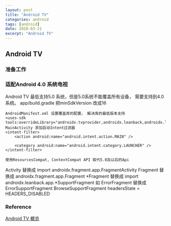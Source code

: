 ```yaml
---
layout: post
title: "Android TV"
categories: android
tags: [android]
date: 2020-03-21
excerpt: "Android TV"
---
```


## Android TV

### 准备工作


### 适配Android 4.0 系统电视
Android TV 最低支持5.0 系统，但是5.0系统不能覆盖所有设备， 需要支持到4.0系统。
    app/build.gradle
    把minSdkVersion 改成16

    AndroidManifest.xml 设置覆盖库的配置， 解决库的最低版本支持
    <uses-sdk tools:overrideLibrary="androidx.tvprovider,androidx.leanback,androidx.leanback.preference"/>
    MainActivity 添加启动Intent过滤器
    <intent-filter>
        <action android:name="android.intent.action.MAIN" />

        <category android:name="android.intent.category.LAUNCHER" />
    </intent-filter>

    使用ResourcesCompat, ContextCompat API 取代5.0及以后的Api

Activity 替换成 import androidx.fragment.app.FragmentActivity
Fragment 替换成 androidx.fragment.app.Fragment 
\*Fragment 替换成 import androidx.leanback.app.\*SupportFragment 如 ErrorFragment 替换成 ErrorSupportFragment
BrowseSupportFragment headersState = HEADERS_DISABLED


### Reference
[Android TV 概览](https://developer.android.google.cn/training/tv)
